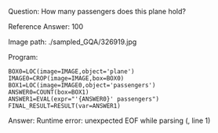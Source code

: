 Question: How many passengers does this plane hold?

Reference Answer: 100

Image path: ./sampled_GQA/326919.jpg

Program:

```
BOX0=LOC(image=IMAGE,object='plane')
IMAGE0=CROP(image=IMAGE,box=BOX0)
BOX1=LOC(image=IMAGE0,object='passengers')
ANSWER0=COUNT(box=BOX1)
ANSWER1=EVAL(expr="'{ANSWER0}' passengers")
FINAL_RESULT=RESULT(var=ANSWER1)
```
Answer: Runtime error: unexpected EOF while parsing (<string>, line 1)

